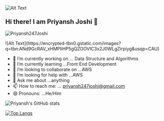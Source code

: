 ![Alt Text](https://media3.giphy.com/media/5aY7BIL8PoLL9nwa3p/source.gif)
### <p align="left"><big>Hi there! I am Priyansh Joshi 👋</big></p>
<p align="left"> 
<img src="https://komarev.com/ghpvc/?username=USERNAME&label=Views&color=blue&style=plastic" alt="Priyansh247Joshi" />
 </p>
![Alt Text](https://encrypted-tbn0.gstatic.com/images?q=tbn:ANd9GcRAV_xHMPliHP5gQZOOVIC3x2J0WLgZirpiyg&usqp=CAU) 


- 🔭 I’m currently working on ... Data Structure and Algorithms
- 🌱 I’m currently learning ...Front End Development
- 👯 I’m looking to collaborate on ...AWS
- 🤔 I’m looking for help with ...AWS
- 💬 Ask me about ...anything
- 📫 How to reach me: ... priyansh247joshi@gmail.com
- 😄 Pronouns: ...He/Him                                        


![Priyansh's GitHub stats](https://github-readme-stats.vercel.app/api?username=Priyansh247Joshi&show_icons=true)

[![Top Langs](https://github-readme-stats.vercel.app/api/top-langs/?username=Priyansh247Joshi&layout=compact)](https://github.com/Priyansh247Joshi/github-readme-stats)


